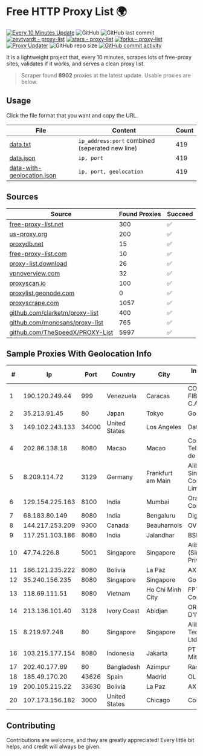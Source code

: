 
# Free HTTP Proxy List 🌍

[![Every 10 Minutes Update](https://github.com/mertguvencli/http-proxy-list/actions/workflows/main.yml/badge.svg?branch=main)](https://github.com/mertguvencli/http-proxy-list/actions/workflows/main.yml)
![GitHub](https://img.shields.io/github/license/mertguvencli/http-proxy-list)
![GitHub last commit](https://img.shields.io/github/last-commit/mertguvencli/http-proxy-list)
[![zevtyardt - proxy-list](https://img.shields.io/static/v1?label=zevtyardt&message=proxy-list&color=blue&logo=github)](https://github.com/zevtyardt/proxy-list "Go to GitHub repo")
[![stars - proxy-list](https://img.shields.io/github/stars/zevtyardt/proxy-list?style=social)](https://github.com/zevtyardt/proxy-list)
[![forks - proxy-list](https://img.shields.io/github/forks/zevtyardt/proxy-list?style=social)](https://github.com/zevtyardt/proxy-list)
[![Proxy Updater](https://github.com/zevtyardt/proxy-list/workflows/Proxy%20Updater/badge.svg)](https://github.com/zevtyardt/proxy-list/actions?query=workflow:"Proxy+Updater")
![GitHub repo size](https://img.shields.io/github/repo-size/zevtyardt/proxy-list)
[![GitHub commit activity](https://img.shields.io/github/commit-activity/m/zevtyardt/proxy-list?logo=commits)](https://github.com/zevtyardt/proxy-list/commits/main)

It is a lightweight project that, every 10 minutes, scrapes lots of free-proxy sites, validates if it works, and serves a clean proxy list.

> Scraper found **8902** proxies at the latest update. Usable proxies are below.

## Usage

Click the file format that you want and copy the URL.

|File|Content|Count|
|----|-------|-----|
|[data.txt](https://raw.githubusercontent.com/mertguvencli/http-proxy-list/main/proxy-list/data.txt)|`ip_address:port` combined (seperated new line)|419|
|[data.json](https://raw.githubusercontent.com/mertguvencli/http-proxy-list/main/proxy-list/data.json)|`ip, port`|419|
|[data-with-geolocation.json](https://raw.githubusercontent.com/mertguvencli/http-proxy-list/main/proxy-list/data-with-geolocation.json)|`ip, port, geolocation`|419|

## Sources

|Source|Found Proxies|Succeed|
|------|-------------|-------|
|[free-proxy-list.net](https://free-proxy-list.net)|300|✅|
|[us-proxy.org](https://www.us-proxy.org)|200|✅|
|[proxydb.net](http://proxydb.net)|15|✅|
|[free-proxy-list.com](https://free-proxy-list.com/?page=&port=&type%5B%5D=http&type%5B%5D=https&up_time=0&search=Search)|10|✅|
|[proxy-list.download](https://www.proxy-list.download/HTTP)|26|✅|
|[vpnoverview.com](https://vpnoverview.com/privacy/anonymous-browsing/free-proxy-servers)|32|✅|
|[proxyscan.io](https://www.proxyscan.io)|100|✅|
|[proxylist.geonode.com](https://proxylist.geonode.com/api/proxy-list?limit=300&page=1&sort_by=lastChecked&sort_type=desc&protocols=http,https)|0|✅|
|[proxyscrape.com](https://api.proxyscrape.com/v2/?request=displayproxies&protocol=http&timeout=10000&country=all&ssl=all&anonymity=all)|1057|✅|
|[github.com/clarketm/proxy-list](https://raw.githubusercontent.com/clarketm/proxy-list/master/proxy-list-raw.txt)|400|✅|
|[github.com/monosans/proxy-list](https://raw.githubusercontent.com/monosans/proxy-list/main/proxies/http.txt)|765|✅|
|[github.com/TheSpeedX/PROXY-List](https://raw.githubusercontent.com/TheSpeedX/PROXY-List/master/http.txt)|5997|✅|


## Sample Proxies With Geolocation Info

|#|Ip|Port|Country|City|Internet Service Provider|
|-|--|----|-------|----|-------------------------|
|1|190.120.249.44|999|Venezuela|Caracas|CORPORACION FIBEX TELECOM, C.A.|
|2|35.213.91.45|80|Japan|Tokyo|Google LLC|
|3|149.102.243.133|34000|United States|Los Angeles|Datacamp Limited|
|4|202.86.138.18|8080|Macao|Macao|Companhia de Telecomunicacoes de Macau|
|5|8.209.114.72|3129|Germany|Frankfurt am Main|Alibaba.com Singapore E-Commerce Private Limited|
|6|129.154.225.163|8100|India|Mumbai|Oracle Corporation|
|7|68.183.80.149|8080|India|Bengaluru|DigitalOcean, LLC|
|8|144.217.253.209|9300|Canada|Beauharnois|OVH SAS|
|9|117.251.103.186|8080|India|Jalandhar|BSNL Internet|
|10|47.74.226.8|5001|Singapore|Singapore|Alibaba Cloud (Singapore) Private Limited|
|11|186.121.235.222|8080|Bolivia|La Paz|AXS Bolivia S. A.|
|12|35.240.156.235|8080|Singapore|Singapore|Google LLC|
|13|118.69.111.51|8080|Vietnam|Ho Chi Minh City|FPT Telecom Company|
|14|213.136.101.40|3128|Ivory Coast|Abidjan|ORANGE COTE D'IVOIRE|
|15|8.219.97.248|80|Singapore|Singapore|Alibaba (US) Technology Co., Ltd.|
|16|103.215.177.154|8080|Indonesia|Jakarta|PT Telematika Mitrakreasi|
|17|202.40.177.69|80|Bangladesh|Azimpur|Ranks ITT|
|18|185.49.170.20|43626|Spain|Madrid|OLIVE|
|19|200.105.215.22|33630|Bolivia|La Paz|AXS Bolivia S. A.|
|20|107.173.156.182|3000|United States|Chicago|ColoCrossing|



## Contributing

Contributions are welcome, and they are greatly appreciated! Every
little bit helps, and credit will always be given.

